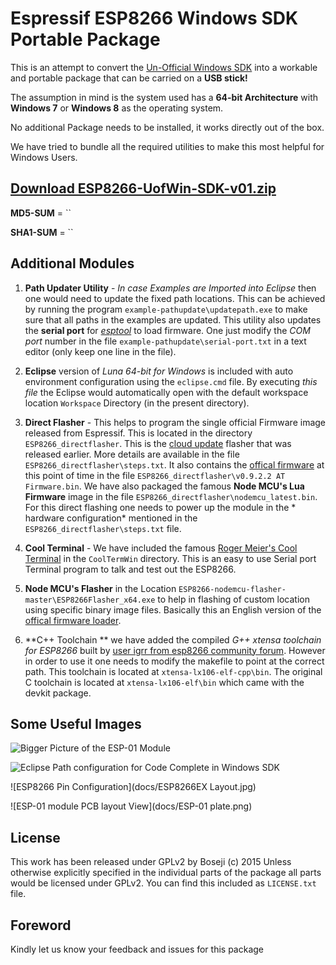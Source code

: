 # Espressif ESP8266 Windows SDK Portable Package

This is an attempt to convert the [Un-Official Windows SDK](http://www.esp8266.com/viewtopic.php?f=9&t=820)
into a workable and portable package that can be carried on a **USB stick!**

The assumption in mind is the system used has a **64-bit Architecture** with 
**Windows 7** or **Windows 8** as the operating system.

No additional Package needs to be installed, it works directly out of the box.

We have tried to bundle all the required utilities to make this most helpful for Windows Users.

## [Download ESP8266-UofWin-SDK-v01.zip]()

**MD5-SUM** = ``

**SHA1-SUM** = ``


## Additional Modules

1.  **Path Updater Utility** - *In case Examples are Imported into Eclipse* then one would need to 
    update the fixed path locations. This can be achieved by running the program
    `example-pathupdate\updatepath.exe` to make sure that all paths
    in the examples are updated. This utility also updates the **serial port** for 
    [*esptool*](https://github.com/themadinventor/esptool/) to load
    firmware. One just modify the *COM port* number in the file 
    `example-pathupdate\serial-port.txt` in a text editor 
    (only keep one line in the file).

2.  **Eclipse** version of *Luna 64-bit for Windows* is included with auto environment configuration
    using the `eclipse.cmd` file. By executing *this file* the Eclipse would automatically open 
    with the default workspace location `Workspace` Directory (in the present directory).

3.  **Direct Flasher** - This helps to program the single official Firmware image released from
    Espressif. This is located in the directory `ESP8266_directflasher`. This is the 
    [cloud update](https://docs.google.com/file/d/0B3dUKfqzZnlwVGc1YnFyUjgxelE/edit?pli=1)
    flasher that was released earlier. More details are available in the file 
    `ESP8266_directflasher\steps.txt`. It also contains the 
    [offical firmware](https://docs.google.com/file/d/0B3dUKfqzZnlwdUJUc2hkZDUyVjA/edit?pli=1)
    at this point of time in the file `ESP8266_directflasher\v0.9.2.2 AT Firmware.bin`.
    We have also packaged the famous **Node MCU's Lua Firmware** image in the file
    `ESP8266_directflasher\nodemcu_latest.bin`. For this direct flashing one 
    needs to power up the module in the * hardware configuration* mentioned in the
    `ESP8266_directflasher\steps.txt` file.

4.  **Cool Terminal** - We have included the famous [Roger Meier's Cool Terminal](http://freeware.the-meiers.org)
    in the `CoolTermWin` directory. This is an easy to use Serial port Terminal program to talk 
    and test out the ESP8266.

5.  **Node MCU's Flasher** in the Location 
    `ESP8266-nodemcu-flasher-master\ESP8266Flasher_x64.exe`
    to help in flashing of custom location using specific binary image files.
    Basically this an English version of the 
    [offical firmware loader](https://docs.google.com/file/d/0B3dUKfqzZnlwalVnM3lpMEdKRkk/edit?pli=1).

6.  **C++ Toolchain ** we have added the compiled *G++ xtensa toolchain for ESP8266* built by 
    [user igrr from esp8266 community forum](http://www.esp8266.com/viewtopic.php?f=9&t=820&start=80#p7349).
    However in order to use it one needs to modify the makefile to point at the correct path.
    This toolchain is located at `xtensa-lx106-elf-cpp\bin`. The original C toolchain
    is located at `xtensa-lx106-elf\bin` which came with the devkit package.


## Some Useful Images

![Bigger Picture of the ESP-01 Module](ESP8266-ESP01-boardpicture.jpg)

![Eclipse Path configuration for Code Complete in Windows SDK](ESP8266-Windows-SDK-Codecompletion.png)

![ESP8266 Pin Configuration](docs/ESP8266EX Layout.jpg)

![ESP-01 module PCB layout View](docs/ESP-01 plate.png)


## License

This work has been released under GPLv2 by Boseji (c) 2015 
Unless otherwise explicitly specified in the individual parts of the package
all parts would be licensed under GPLv2. 
You can find this included as `LICENSE.txt` file.


## Foreword

Kindly let us know your feedback and issues for this package 

